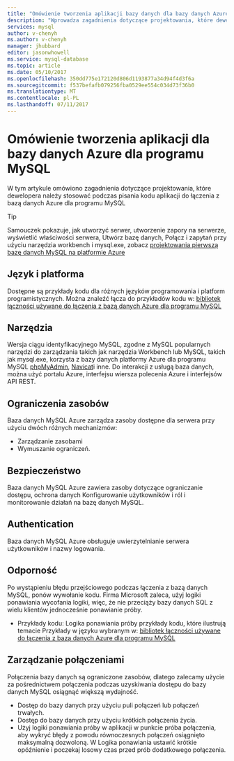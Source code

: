 ```yaml
---
title: "Omówienie tworzenia aplikacji bazy danych dla bazy danych Azure dla programu MySQL | Dokumentacja firmy Microsoft"
description: "Wprowadza zagadnienia dotyczące projektowania, które dewelopera należy stosować podczas pisania kodu aplikacji do łączenia z bazą danych Azure dla programu MySQL"
services: mysql
author: v-chenyh
ms.author: v-chenyh
manager: jhubbard
editor: jasonwhowell
ms.service: mysql-database
ms.topic: article
ms.date: 05/10/2017
ms.openlocfilehash: 350dd775e172120d806d1193877a34d94f4d3f6a
ms.sourcegitcommit: f537befafb079256fba0529ee554c034d73f36b0
ms.translationtype: MT
ms.contentlocale: pl-PL
ms.lasthandoff: 07/11/2017
---
```

# <a name="application-development-overview-for-azure-database-for-mysql"></a>Omówienie tworzenia aplikacji dla bazy danych Azure dla programu MySQL 
W tym artykule omówiono zagadnienia dotyczące projektowania, które dewelopera należy stosować podczas pisania kodu aplikacji do łączenia z bazą danych Azure dla programu MySQL 

> [!TIP]
> Samouczek pokazuje, jak utworzyć serwer, utworzenie zapory na serwerze, wyświetlić właściwości serwera, Utwórz bazę danych, Połącz i zapytań przy użyciu narzędzia workbench i mysql.exe, zobacz [projektowania pierwszą bazę danych MySQL na platformie Azure](tutorial-design-database-using-portal.md)

## <a name="language-and-platform"></a>Język i platforma
Dostępne są przykłady kodu dla różnych języków programowania i platform programistycznych. Można znaleźć łącza do przykładów kodu w: [bibliotek łączności używane do łączenia z bazą danych Azure dla programu MySQL](concepts-connection-libraries.md)

## <a name="tools"></a>Narzędzia
Wersja ciągu identyfikacyjnego MySQL, zgodne z MySQL popularnych narzędzi do zarządzania takich jak narzędzia Workbench lub MySQL, takich jak mysql.exe, korzysta z bazy danych platformy Azure dla programu MySQL [phpMyAdmin](https://www.phpmyadmin.net/), [Navicat](https://www.navicat.com/products/navicat-for-mysql)i inne. Do interakcji z usługą baza danych, można użyć portalu Azure, interfejsu wiersza polecenia Azure i interfejsów API REST.

## <a name="resource-limitations"></a>Ograniczenia zasobów
Baza danych MySQL Azure zarządza zasoby dostępne dla serwera przy użyciu dwóch różnych mechanizmów: 
- Zarządzanie zasobami 
- Wymuszanie ograniczeń.

## <a name="security"></a>Bezpieczeństwo
Baza danych MySQL Azure zawiera zasoby dotyczące ograniczanie dostępu, ochrona danych Konfigurowanie użytkowników i ról i monitorowanie działań na bazę danych MySQL.

## <a name="authentication"></a>Authentication
Baza danych MySQL Azure obsługuje uwierzytelnianie serwera użytkowników i nazwy logowania.

## <a name="resiliency"></a>Odporność
Po wystąpieniu błędu przejściowego podczas łączenia z bazą danych MySQL, ponów wywołanie kodu. Firma Microsoft zaleca, użyj logiki ponawiania wycofania logiki, więc, że nie przeciąży bazy danych SQL z wielu klientów jednocześnie ponawianie próby.

- Przykłady kodu: Logika ponawiania próby przykłady kodu, które ilustrują temacie Przykłady w języku wybranym w: [bibliotek łączności używane do łączenia z bazą danych Azure dla programu MySQL](concepts-connection-libraries.md)

## <a name="managing-connections"></a>Zarządzanie połączeniami
Połączenia bazy danych są ograniczone zasobów, dlatego zalecamy użycie za pośrednictwem połączenia podczas uzyskiwania dostępu do bazy danych MySQL osiągnąć większą wydajność.
- Dostęp do bazy danych przy użyciu puli połączeń lub połączeń trwałych.
- Dostęp do bazy danych przy użyciu krótkich połączenia życia. 
- Użyj logiki ponawiania próby w aplikacji w punkcie próba połączenia, aby wykryć błędy z powodu równoczesnych połączeń osiągnięto maksymalną dozwoloną. W Logika ponawiania ustawić krótkie opóźnienie i poczekaj losowy czas przed prób dodatkowego połączenia.